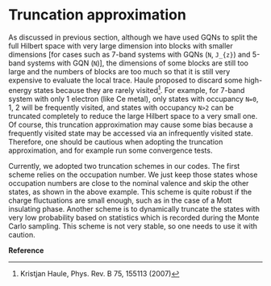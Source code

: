 # Truncation approximation

As discussed in previous section, although we have used GQNs to split the full Hilbert space with very large dimension into blocks with smaller dimensions [for cases such as 7-band systems with GQNs (``N``, ``J_{z}``) and 5-band systems with GQN (``N``)], the dimensions of some blocks are still too large and the numbers of blocks are too much so that it is still very expensive to evaluate the local trace. Haule proposed to discard some high-energy states because they are rarely visited[^1]. For example, for 7-band system with only 1 electron (like Ce metal), only states with occupancy ``N=0``, 1, 2 will be frequently visited, and states with occupancy ``N>2`` can be truncated completely to reduce the large Hilbert space to a very small one. Of course, this truncation approximation may cause some bias because a frequently visited state may be accessed via an infrequently visited state. Therefore, one should be cautious when adopting the truncation approximation, and for example run some convergence tests. 

Currently, we adopted two truncation schemes in our codes. The first scheme relies on the occupation number. We just keep those states whose occupation numbers are close to the nominal valence and skip the other states, as shown in the above example. This scheme is quite robust if the charge fluctuations are small enough, such as in the case of a Mott insulating phase. Another scheme is to dynamically truncate the states with very low probability based on statistics which is recorded during the Monte Carlo sampling. This scheme is not very stable, so one needs to use it with caution.

**Reference**

[^1]: Kristjan Haule, Phys. Rev. B 75, 155113 (2007)

